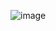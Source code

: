 ![image](https://github.com/EricCharnesky/CIS150-Fall2023/assets/2469199/cf78ce89-222a-4982-9bcb-61e4646e43c8)
